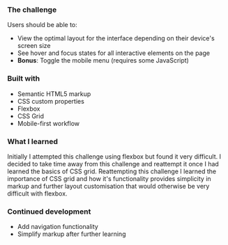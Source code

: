 ### The challenge

Users should be able to:

- View the optimal layout for the interface depending on their device's screen size
- See hover and focus states for all interactive elements on the page
- **Bonus**: Toggle the mobile menu (requires some JavaScript)

### Built with

- Semantic HTML5 markup
- CSS custom properties
- Flexbox
- CSS Grid
- Mobile-first workflow

### What I learned

Initially I attempted this challenge using flexbox but found it very difficult. I decided to take time away from this challenge and reattempt it once I had learned the basics of CSS grid. Reattempting this challenge I learned the importance of CSS grid and how it's functionality provides simplicity in markup and further layout customisation that would otherwise be very difficult with flexbox.

### Continued development

- Add navigation functionality
- Simplify markup after further learning
